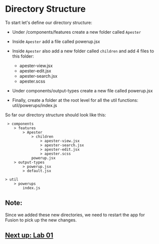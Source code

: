 

# Directory Structure

To start let's define our directory structure:

- Under /components/features create a new folder called `Apester`

- Inside `Apester` add a file called powerup.jsx

- Inside `Apester` also add a new folder called `children` and add 4 files to this folder: 

    - apester-view.jsx
    - apester-edit.jsx
    - apester-search.jsx
    - apester.scss 

- Under components/output-types create a new file called powerup.jsx

- Finally, create a folder at the root level for all the util functions: util/powerups/index.js
 
So far our directory structure should look like this:

```
 > components
    > features
        > Apester
            > children
                > apester-view.jsx
                > apester-search.jsx
                > apester-edit.jsx
                > apester.scss
            powerup.jsx
    > output-types
        > powerup.jsx
        > default.jsx

> util
    > powerups
        index.js
```

## Note: 
Since we added these new directories, we need to restart the app for Fusion to pick up the new changes.


## [Next up: Lab 01](https://github.com/arc-partners/Fusion-Training-User-Stories/tree/powerups-lab-01)
